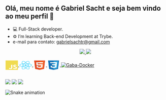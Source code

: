 ## Olá, meu nome é Gabriel Sacht e seja bem vindo ao meu perfil 👋

- 💻 Full-Stack developer.
- ⚙️ I’m learning Back-end Development at Trybe.
- e-mail para contato: gabrielsachtr@gmail.com

<div align="center">
  <a href="https://github.com/gabrielsacht">
  <img height="160em" src="https://github-readme-stats.vercel.app/api?username=gabrielsacht&show_icons=true&theme=dark&include_all_commits=true&count_private=true"/>
  <img height="160em" src="https://github-readme-stats.vercel.app/api/top-langs/?username=gabrielsacht&layout=compact&langs_count=7&theme=dark"/>
</div>

<div style="display: inline_block"><br>
  <img align="center" alt="Gaba-Js" height="30" width="40" src="https://raw.githubusercontent.com/devicons/devicon/master/icons/javascript/javascript-plain.svg">
  <img align="center" alt="Gaba-React" height="30" width="40" src="https://raw.githubusercontent.com/devicons/devicon/master/icons/react/react-original.svg">
  <img align="center" alt="Gaba-HTML" height="30" width="40" src="https://raw.githubusercontent.com/devicons/devicon/master/icons/html5/html5-original.svg">
  <img align="center" alt="Gaba-CSS" height="30" width="40" src="https://raw.githubusercontent.com/devicons/devicon/master/icons/css3/css3-original.svg">
  <img align="center" alt="Gaba-Docker" height="30" width="40" src="https://www.docker.com/wp-content/uploads/2021/10/Moby-logo-sm.png">
</div>

##

<div> 

  <a href="https://instagram.com/gabrielsacht" target="_blank"><img src="https://img.shields.io/badge/-Instagram-%23E4405F?style=for-the-badge&logo=instagram&logoColor=white" target="_blank"></a> 
  <a href = "mailto:gabrielsachtr@gmail.com"><img src="https://img.shields.io/badge/-Gmail-%23333?style=for-the-badge&logo=gmail&logoColor=white" target="_blank"></a>
  <a href="https://www.linkedin.com/in/gabrielsacht" target="_blank"><img src="https://img.shields.io/badge/-LinkedIn-%230077B5?style=for-the-badge&logo=linkedin&logoColor=white" target="_blank"></a> 
 
  ![Snake animation](https://github.com/gabrielsacht/gabrielsacht/blob/output/github-contribution-grid-snake.svg)
 
</div>
